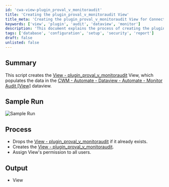 ```yaml
---
id: 'cwa-view-plugin_proval_v_monitoraudit'
title: 'Creating the plugin_proval_v_monitoraudit View'
title_meta: 'Creating the plugin_proval_v_monitoraudit View for ConnectWise Automate'
keywords: ['view', 'plugin', 'audit', 'dataview', 'monitor']
description: 'This document explains the process of creating the plugin_proval_v_monitoraudit View, which is essential for populating data in the Automate Monitor Audit dataview. It includes steps for dropping the existing view, creating a new one, and assigning permissions to users.'
tags: ['database', 'configuration', 'setup', 'security', 'report']
draft: false
unlisted: false
---
```

## Summary

This script creates the [View - plugin_proval_v_monitoraudit](https://proval.itglue.com/DOC-5078775-7998832) View, which populates the data in the [CWM - Automate - Dataview - Automate - Monitor Audit [View]](https://proval.itglue.com/DOC-5078775-8212748) dataview.

## Sample Run

![Sample Run](5078775/docs/11931049/images/16731941)

## Process

- Drops the [View - plugin_proval_v_monitoraudit](https://proval.itglue.com/DOC-5078775-7998832) if it already exists.
- Creates the [View - plugin_proval_v_monitoraudit](https://proval.itglue.com/DOC-5078775-7998832).
- Assign View's permission to all users.

## Output

- View

